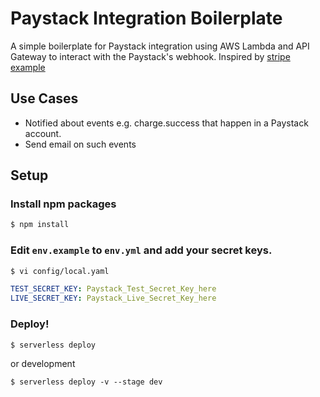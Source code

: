 # Paystack Integration Boilerplate

A simple boilerplate for Paystack integration using AWS Lambda and API Gateway to interact with the Paystack's webhook. Inspired by [stripe example](https://github.com/serverless/examples/blob/master/aws-node-stripe-integration/README.md)

## Use Cases

- Notified about events e.g. charge.success that happen in a Paystack account.
- Send email on such events

## Setup

### Install npm packages

```bash
$ npm install
```

### Edit `env.example` to `env.yml` and add your secret keys.

```bash
$ vi config/local.yaml
```

```yaml
TEST_SECRET_KEY: Paystack_Test_Secret_Key_here
LIVE_SECRET_KEY: Paystack_Live_Secret_Key_here
```

### Deploy!

```bash:production
$ serverless deploy
```

or development

```bash:development
$ serverless deploy -v --stage dev
```
